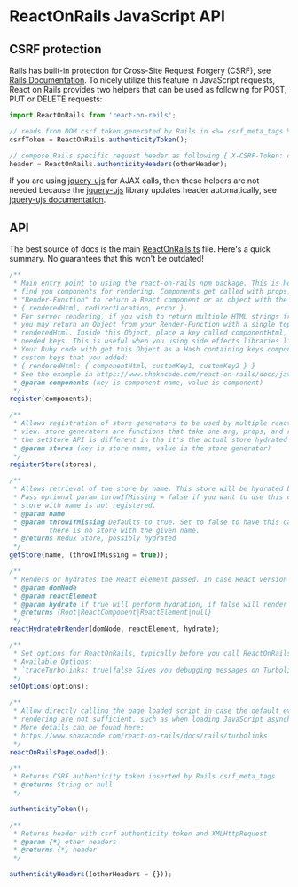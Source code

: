 # ReactOnRails JavaScript API

## CSRF protection

Rails has built-in protection for Cross-Site Request Forgery (CSRF), see [Rails Documentation](http://guides.rubyonrails.org/security.html#cross-site-request-forgery-csrf). To nicely utilize this feature in JavaScript requests, React on Rails provides two helpers that can be used as following for POST, PUT or DELETE requests:

```js
import ReactOnRails from 'react-on-rails';

// reads from DOM csrf token generated by Rails in <%= csrf_meta_tags %>
csrfToken = ReactOnRails.authenticityToken();

// compose Rails specific request header as following { X-CSRF-Token: csrfToken, X-Requested-With: XMLHttpRequest }
header = ReactOnRails.authenticityHeaders(otherHeader);
```

If you are using [jquery-ujs](https://github.com/rails/jquery-ujs) for AJAX calls, then these helpers are not needed because the [jquery-ujs](https://github.com/rails/jquery-ujs) library updates header automatically, see [jquery-ujs documentation](https://robots.thoughtbot.com/a-tour-of-rails-jquery-ujs#cross-site-request-forgery-protection).

## API

The best source of docs is the main [ReactOnRails.ts](https://github.com/shakacode/react_on_rails/blob/master/node_package/src/ReactOnRails.ts) file. Here's a quick summary. No guarantees that this won't be outdated!

```js
/**
 * Main entry point to using the react-on-rails npm package. This is how Rails will be able to
 * find you components for rendering. Components get called with props, or you may use a
 * "Render-Function" to return a React component or an object with the following shape:
 * { renderedHtml, redirectLocation, error }.
 * For server rendering, if you wish to return multiple HTML strings from a Render-Function,
 * you may return an Object from your Render-Function with a single top level property of
 * renderedHtml. Inside this Object, place a key called componentHtml, along with any other
 * needed keys. This is useful when you using side effects libraries like react helmet.
 * Your Ruby code with get this Object as a Hash containing keys componentHtml and any other
 * custom keys that you added:
 * { renderedHtml: { componentHtml, customKey1, customKey2 } }
 * See the example in https://www.shakacode.com/react-on-rails/docs/javascript/react-helmet
 * @param components (key is component name, value is component)
 */
register(components);

/**
 * Allows registration of store generators to be used by multiple react components on one Rails
 * view. store generators are functions that take one arg, props, and return a store. Note that
 * the setStore API is different in tha it's the actual store hydrated with props.
 * @param stores (key is store name, value is the store generator)
 */
registerStore(stores);

/**
 * Allows retrieval of the store by name. This store will be hydrated by any Rails form props.
 * Pass optional param throwIfMissing = false if you want to use this call to get back null if the
 * store with name is not registered.
 * @param name
 * @param throwIfMissing Defaults to true. Set to false to have this call return undefined if
 *        there is no store with the given name.
 * @returns Redux Store, possibly hydrated
 */
getStore(name, (throwIfMissing = true));

/**
 * Renders or hydrates the React element passed. In case React version is >=18 will use the root API.
 * @param domNode
 * @param reactElement
 * @param hydrate if true will perform hydration, if false will render
 * @returns {Root|ReactComponent|ReactElement|null}
 */
reactHydrateOrRender(domNode, reactElement, hydrate);

/**
 * Set options for ReactOnRails, typically before you call ReactOnRails.register
 * Available Options:
 * `traceTurbolinks: true|false Gives you debugging messages on Turbolinks events
 */
setOptions(options);

/**
 * Allow directly calling the page loaded script in case the default events that trigger react
 * rendering are not sufficient, such as when loading JavaScript asynchronously with TurboLinks:
 * More details can be found here:
 * https://www.shakacode.com/react-on-rails/docs/rails/turbolinks
 */
reactOnRailsPageLoaded();

/**
 * Returns CSRF authenticity token inserted by Rails csrf_meta_tags
 * @returns String or null
 */

authenticityToken();

/**
 * Returns header with csrf authenticity token and XMLHttpRequest
 * @param {*} other headers
 * @returns {*} header
 */

authenticityHeaders((otherHeaders = {}));
```
